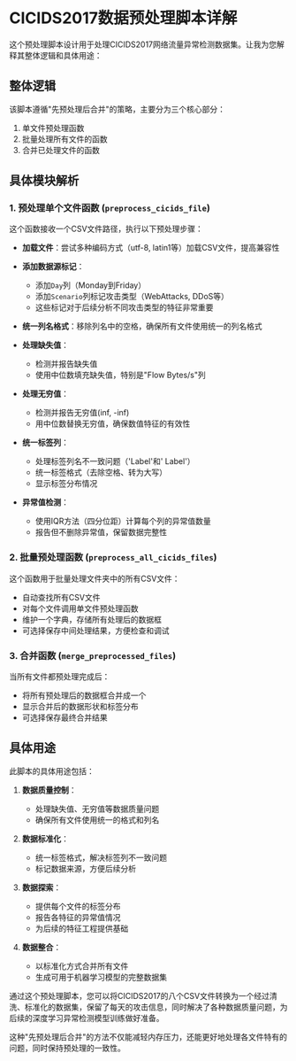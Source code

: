 # CICIDS2017数据预处理脚本详解

这个预处理脚本设计用于处理CICIDS2017网络流量异常检测数据集。让我为您解释其整体逻辑和具体用途：

## 整体逻辑

该脚本遵循"先预处理后合并"的策略，主要分为三个核心部分：
1. 单文件预处理函数
2. 批量处理所有文件的函数
3. 合并已处理文件的函数

## 具体模块解析

### 1. 预处理单个文件函数 (`preprocess_cicids_file`)

这个函数接收一个CSV文件路径，执行以下预处理步骤：

- **加载文件**：尝试多种编码方式（utf-8, latin1等）加载CSV文件，提高兼容性
- **添加数据源标记**：
  - 添加`Day`列（Monday到Friday）
  - 添加`Scenario`列标记攻击类型（WebAttacks, DDoS等）
  - 这些标记对于后续分析不同攻击类型的特征非常重要

- **统一列名格式**：移除列名中的空格，确保所有文件使用统一的列名格式

- **处理缺失值**：
  - 检测并报告缺失值
  - 使用中位数填充缺失值，特别是"Flow Bytes/s"列

- **处理无穷值**：
  - 检测并报告无穷值(inf, -inf)
  - 用中位数替换无穷值，确保数值特征的有效性

- **统一标签列**：
  - 处理标签列名不一致问题（'Label'和' Label'）
  - 统一标签格式（去除空格、转为大写）
  - 显示标签分布情况

- **异常值检测**：
  - 使用IQR方法（四分位距）计算每个列的异常值数量
  - 报告但不删除异常值，保留数据完整性

### 2. 批量预处理函数 (`preprocess_all_cicids_files`)

这个函数用于批量处理文件夹中的所有CSV文件：

- 自动查找所有CSV文件
- 对每个文件调用单文件预处理函数
- 维护一个字典，存储所有处理后的数据框
- 可选择保存中间处理结果，方便检查和调试

### 3. 合并函数 (`merge_preprocessed_files`)

当所有文件都预处理完成后：

- 将所有预处理后的数据框合并成一个
- 显示合并后的数据形状和标签分布
- 可选择保存最终合并结果

## 具体用途

此脚本的具体用途包括：

1. **数据质量控制**：
   - 处理缺失值、无穷值等数据质量问题
   - 确保所有文件使用统一的格式和列名

2. **数据标准化**：
   - 统一标签格式，解决标签列不一致问题
   - 标记数据来源，方便后续分析

3. **数据探索**：
   - 提供每个文件的标签分布
   - 报告各特征的异常值情况
   - 为后续的特征工程提供基础

4. **数据整合**：
   - 以标准化方式合并所有文件
   - 生成可用于机器学习模型的完整数据集

通过这个预处理脚本，您可以将CICIDS2017的八个CSV文件转换为一个经过清洗、标准化的数据集，保留了每天的攻击信息，同时解决了各种数据质量问题，为后续的深度学习异常检测模型训练做好准备。

这种"先预处理后合并"的方法不仅能减轻内存压力，还能更好地处理各文件特有的问题，同时保持预处理的一致性。